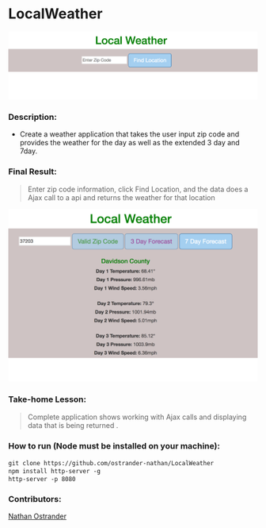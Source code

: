# LocalWeather
![Title Banner](/img/LocalWeatherApp.png)

### Description: 

* Create a weather application that takes the user input zip code and provides the weather for the day as well as the extended 3 day and 7day.

### Final Result:
> Enter zip code information, click Find Location, and the data does a Ajax call to a api and returns the weather for that location


![Page Screenshot](/img/LocalWeather3day.png)

### Take-home Lesson:

> Complete application shows working with Ajax calls and displaying data that is being returned .


### How to run (Node must be installed on your machine):
```
git clone https://github.com/ostrander-nathan/LocalWeather
npm install http-server -g
http-server -p 8080
```


### Contributors:
[Nathan Ostrander](https://github.com/ostrander-nathan)